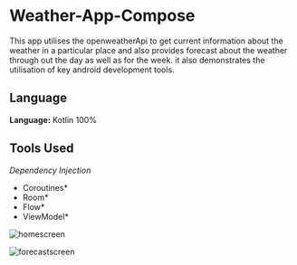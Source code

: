 # Weather-App-Compose
This app utilises the openweatherApi to get current information about the weather in a particular place and also provides forecast about the
weather through out the day as well as for the week. it also demonstrates the utilisation of key android development tools.

## Language
**Language:** Kotlin 100%

## Tools Used
  *Dependency Injection* 
  * Coroutines*
  * Room*
  * Flow*
  * ViewModel*

<img src ="/weatherImage/homescreen.jpg" alt ="homescreen"></p>
<img src ="/weatherImage/forecastscreen.jpg" alt ="forecastscreen"></p>



